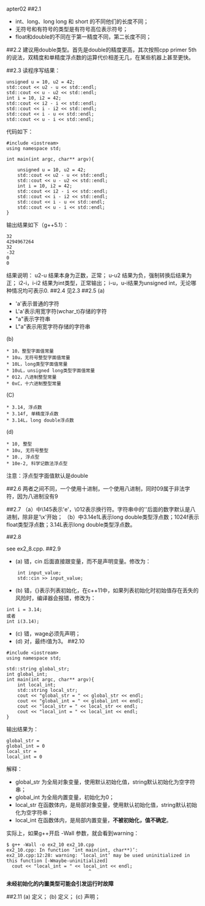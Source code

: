 apter02
##2.1
* int、long、long long 和 short 的不同他们的长度不同；
* 无符号和有符号的类型是有符号高位表示符号；
* float和double的不同在于第一精度不同，第二长度不同；

##2.2
建议用double类型。首先是double的精度更高，其次按照cpp primer 5th的说法，双精度和单精度浮点数的运算代价相差无几，在某些机器上甚至更快。

##2.3
读程序写结果：

```
unsigned u = 10, u2 = 42;
std::cout << u2 - u << std::endl;
std::cout << u - u2 << std::endl;
int i = 10, i2 = 42;
std::cout << i2 - i << std::endl;
std::cout << i - i2 << std::endl;
std::cout << i - u << std::endl;
std::cout << u - i << std::endl;
```
代码如下：
```
#include <iostream>
using namespace std;

int main(int argc, char** argv){

    unsigned u = 10, u2 = 42;
	std::cout << u2 - u << std::endl;
	std::cout << u - u2 << std::endl;
	int i = 10, i2 = 42;
	std::cout << i2 - i << std::endl;
	std::cout << i - i2 << std::endl;
	std::cout << i - u << std::endl;
	std::cout << u - i << std::endl;
}
```
输出结果如下（g++5.1）：
```
32
4294967264
32
-32
0
0
```
结果说明：
u2-u 结果本身为正数，正常；
u-u2 结果为负，强制转换后结果为正；
i2-i，i-i2 结果为int类型，正常输出；
i-u，u-i结果为unsigned int，无论哪种情况均可表示0.
##2.4
    见2.3
##2.5
(a)
		
* 'a'表示普通的字符
* L'a'表示用宽字符(wchar_t)存储的字符
* "a"表示字符串
* L"a"表示用宽字符存储的字符串

(b)
		
	* 10，整型字面值常量
	* 10u，无符号整型字面值常量
	* 10L，long类型字面值常量
	* 10uL，unsigned long类型字面值常量
	* 012，八进制整型常量
	* 0xC，十六进制整型常量
		
(C)
		
	* 3.14, 浮点数
	* 3.14f, 单精度浮点数
	* 3.14L，long double浮点数
		
(d)
		
	* 10, 整型
	* 10u, 无符号整型
	* 10., 浮点型
	* 10e-2, 科学记数法浮点型
注意：浮点型字面值默认是double
		
##2.6
		两者之间不同，一个使用十进制，一个使用八进制，同时09属于非法字符，因为八进制没有9
		  
##2.7
		（a）中\145表示'e'，\012表示换行符。字符串中的'\'后面的数字默认是八进制，除非是'\x'开始；
（b）中3.14e1L表示long double类型浮点数；1024f表示float类型浮点数；3.14L表示long double类型浮点数。

##2.8

see ex2_8.cpp.
##2.9

* (a) 错，cin 后面直接跟变量，而不是声明变量。修改为：

```
    int input_value;
    std::cin >> input_value;
```
* (b) 错，{}表示列表初始化，在c++11中，如果列表初始化时初始值存在丢失的风险时，编译器会报错，修改为： 
```
int i = 3.14;
或者
int i(3.14);
```
* (c) 错，wage必须先声明；
* (d) 对，最终i值为3。
##2.10
		
```
#include <iostream>
using namespace std;

std::string global_str;
int global_int;
int main(int argc, char** argv){
    int local_int;
	std::string local_str;
	cout << "global_str = " << global_str << endl;
	cout << "global_int = " << global_int << endl;
	cout << "local_str = " << local_str << endl;
	cout << "local_int = " << local_int << endl;
}
```
输出结果为：
```
global_str = 
global_int = 0
local_str = 
local_int = 0
```
解释：
* global_str 为全局对象变量，使用默认初始化值，string默认初始化为空字符串；
* global_int 为全局内置变量，初始化为0；
* local_str 在函数体内，是局部对象变量，使用默认初始化值，string默认初始化为空字符串；
* local_int 在函数体内，是局部内置变量，**不被初始化，值不确定**。

实际上，如果g++开启 -Wall 参数，就会看到warning：
```
$ g++ -Wall -o ex2_10 ex2_10.cpp
ex2_10.cpp: In function ‘int main(int, char**)’:
ex2_10.cpp:12:28: warning: ‘local_int’ may be used uninitialized in this function [-Wmaybe-uninitialized]
  cout << "local_int = " << local_int << endl;
                              ^
```
**未经初始化的内置类型可能会引发运行时故障**
							  
##2.11
(a) 定义；
(b) 定义；
(c) 声明；
							  
